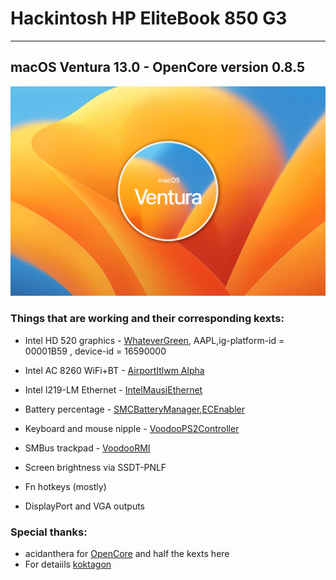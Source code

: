 # Hackintosh HP EliteBook 850 G3
- - -
## macOS Ventura 13.0 - OpenCore version 0.8.5

![Ventura](/images/ventura.jpeg)

### Things that are working and their corresponding kexts:

- Intel HD 520 graphics - [WhateverGreen](https://github.com/acidanthera/WhateverGreen), AAPL,ig-platform-id = 00001B59 , device-id = 16590000
- Intel AC 8260 WiFi+BT - [AirportItlwm Alpha](https://github.com/OpenIntelWireless/itlwm/releases)

- Intel I219-LM Ethernet - [IntelMausiEthernet](https://github.com/acidanthera/IntelMausi)
- Battery percentage - [SMCBatteryManager](https://github.com/acidanthera/VirtualSMC),[ECEnabler](https://github.com/1Revenger1/ECEnabler)

- Keyboard and mouse nipple - [VoodooPS2Controller](https://github.com/acidanthera/VoodooPS2)

- SMBus trackpad - [VoodooRMI](https://github.com/VoodooSMBus/VoodooRMI)

- Screen brightness via SSDT-PNLF

- Fn hotkeys (mostly)

- DisplayPort and VGA outputs

### Special thanks:
- acidanthera for [OpenCore](https://github.com/acidanthera/OpenCorePkg) and half the kexts here 
- For detaiils [koktagon](https://github.com/koktagon/hackintosh-840-G3-Catalina-DQ/tree/Monterey)